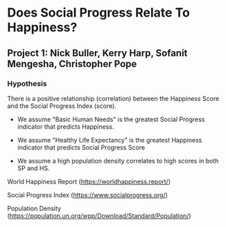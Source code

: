 # Does Social Progress Relate To Happiness?

## Project 1: Nick Buller, Kerry Harp, Sofanit Mengesha, Christopher Pope

### Hypothesis

There is a positive relationship (correlation) between the Happiness Score and the Social Progress Index (score).

- We assume "Basic Human Needs" is the greatest Social Progress indicator that predicts Happiness.

- We assume "Healthy Life Expectancy" is the greatest Happiness indicator that predicts Social Progress Score

- We assume a high population density correlates to high scores in both SP and HS.


World Happiness Report (https://worldhappiness.report/)

Social Progress Index (https://www.socialprogress.org/)

Population Density (https://population.un.org/wpp/Download/Standard/Population/)
